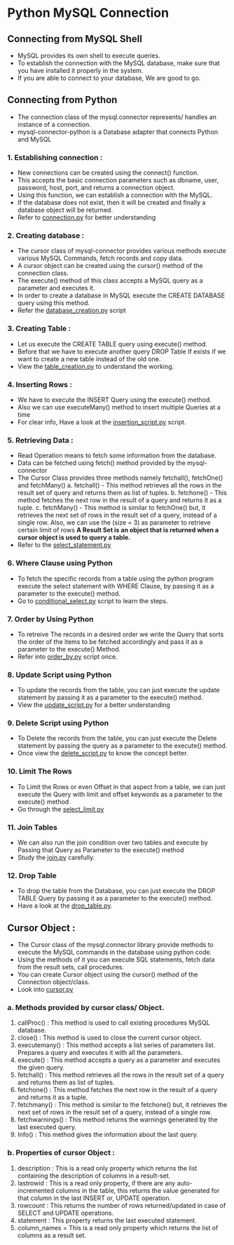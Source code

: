 # Python MySQL Connection
## Connecting from MySQL Shell
- MySQL provides its own shell to execute queries.
- To establish the connection with the MySQL database, make sure that you have installed it properly in the system.
- If you are able to connect to your database, We are good to go.

## Connecting from Python
- The connection class of the mysql.connector represents/ handles an instance of a connection.
- mysql-connector-python is a Database adapter that connects Python and MySQL

### 1. Establishing connection :
- New connections can be created using the connect() function.
- This accepts the basic connection parameters such as dbname, user, password, host, port, and returns a connection object.
- Using this function, we can establish a connection with the MySQL.
- If the database does not exist, then it will be created and finally a database object will be returned.
- Refer to [connection.py](https://github.com/yateesh-chandra-duggirala/Python-Database-Connection/blob/mysql-connection/Mysql-Connection/connection.py) for better understanding

### 2. Creating database :
- The cursor class of mysql-connector provides various methods execute various MySQL Commands, fetch records and copy data.
- A cursor object can be created using the cursor() method of the connection class.
- The execute() method of this class accepts a MySQL query as a parameter and executes it.
- In order to create a database in MySQL execute the CREATE DATABASE query using this method.
- Refer the [database_creation.py](https://github.com/yateesh-chandra-duggirala/Python-Database-Connection/blob/mysql-connection/Mysql-Connection/database_creation.py) script

### 3. Creating Table :
- Let us execute the CREATE TABLE query using execute() method.
- Before that we have to execute another query DROP Table If exists if we want to create a new table instead of the old one.
- View the [table_creation.py](https://github.com/yateesh-chandra-duggirala/Python-Database-Connection/blob/mysql-connection/Mysql-Connection/table_creation.py) to understand the working.

### 4. Inserting Rows :
- We have to execute the INSERT Query using the execute() method.
- Also we can use executeMany() method to insert multiple Queries at a time
- For clear info, Have a look at the [insertion_script.py](https://github.com/yateesh-chandra-duggirala/Python-Database-Connection/blob/mysql-connection/Mysql-Connection/insertion_script.py) script.

### 5. Retrieving Data :
- Read Operation means to fetch some information from the database.
- Data can be fetched using fetch() method provided by the mysql-connector
- The Cursor Class provides three methods namely fetchall(), fetchOne() and fetchMany()
a. fetchall() - This method retrieves all the rows in the result set of query and returns them as list of tuples.
b. fetchone() - This method fetches the next row in the result of a query and returns it as a tuple.
c. fetchMany() - This method is similar to fetchOne() but, it retrieves the next set of rows in the result set of a query, instead of a single row. Also, we can use the (size = 3) as parameter to retrieve certain limit of rows
**A Result Set is an object that is returned when a cursor object is used to query a table.**
- Refer to the [select_statement.py](https://github.com/yateesh-chandra-duggirala/Python-Database-Connection/blob/mysql-connection/Mysql-Connection/select_statement.py)

### 6. Where Clause using Python
- To fetch the specific records from a table using the python program execute the select statement with WHERE Clause, by passing it as a parameter to the execute() method.
- Go to [conditional_select.py](https://github.com/yateesh-chandra-duggirala/Python-Database-Connection/blob/mysql-connection/Mysql-Connection/conditional_select.py) script to learn the steps.

### 7. Order by Using Python 
- To retreive The records in a desired order we write the Query that sorts the order of the items to be fetched accordingly and pass it as a parameter to the execute() Method.
- Refer into [order_by.py](https://github.com/yateesh-chandra-duggirala/Python-Database-Connection/blob/mysql-connection/Mysql-Connection/order_by.py) script once.

### 8. Update Script using Python
- To update the records from the table, you can just execute the update statement by passing it as a parameter to the execute() method.
- View the [update_script.py](https://github.com/yateesh-chandra-duggirala/Python-Database-Connection/blob/mysql-connection/Mysql-Connection/update_script.py) for a better understanding

### 9. Delete Script using Python
- To Delete the records from the table, you can just execute the Delete statement by passing the query as a parameter to the execute() method.
- Once view the [delete_script.py](https://github.com/yateesh-chandra-duggirala/Python-Database-Connection/blob/mysql-connection/Mysql-Connection/drop_table.py) to know the concept better.

### 10. Limit The Rows
- To Limit the Rows or even Offset in that aspect from a table, we can just execute the Query with limit and offset keywords as a parameter to the execute() method
- Go through the [select_limit.py](https://github.com/yateesh-chandra-duggirala/Python-Database-Connection/blob/mysql-connection/Mysql-Connection/select_limit.py)

### 11. Join Tables
- We can also run the join condition over two tables and execute by Passing that Query as Parameter to the execute() method
- Study the [join.py](https://github.com/yateesh-chandra-duggirala/Python-Database-Connection/blob/mysql-connection/Mysql-Connection/join.py) carefully.

### 12. Drop Table
- To drop the table from the Database, you can just execute the DROP TABLE Query by passing it as a parameter to the execute() method.
- Have a look at the [drop_table.py](https://github.com/yateesh-chandra-duggirala/Python-Database-Connection/blob/mysql-connection/Mysql-Connection/drop_table.py).


## Cursor Object :
- The Cursor class of the mysql.connector library provide methods to execute the MySQL commands in the database using python code.
- Using the methods of it you can execute SQL statements, fetch data from the result sets, call procedures.
- You can create Cursor object using the cursor() method of the Connection object/class.
- Look into [cursor.py](https://github.com/yateesh-chandra-duggirala/Python-Database-Connection/blob/mysql-connection/Mysql-Connection/cursor.py)

### a. Methods provided by cursor class/ Object.

1. callProc() : This method is used to call existing procedures MySQL database.
2. close() : This method is used to close the current cursor object.
3. executemany() : This method accepts a list series of parameters list. Prepares a query and executes it with all the parameters.
4. execute() : This method accepts a query as a parameter and executes the given query.
5. fetchall() : This method retrieves all the rows in the result set of a query and returns them as list of tuples.
6. fetchone() : This method fetches the next row in the result of a query and returns it as a tuple.
7. fetchmany() : This method is similar to the fetchone() but, it retrieves the next set of rows in the result set of a query, instead of a single row.
8. fetchwarnings() : This method returns the warnings generated by the last executed query.
9. Info() : This method gives the information about the last query.

### b. Properties of cursor Object :

1. description : This is a read only property which returns the list containing the description of columns in a result-set.
2. lastrowid : This is a read only property, if there are any auto-incremented columns in the table, this returns the value generated for that column in the last INSERT or, UPDATE operation.
3. rowcount : This returns the number of rows returned/updated in case of SELECT and UPDATE operations.
4. statement : This property returns the last executed statement.
5. column_names = This is a read only property which returns the list of columns as a result set.